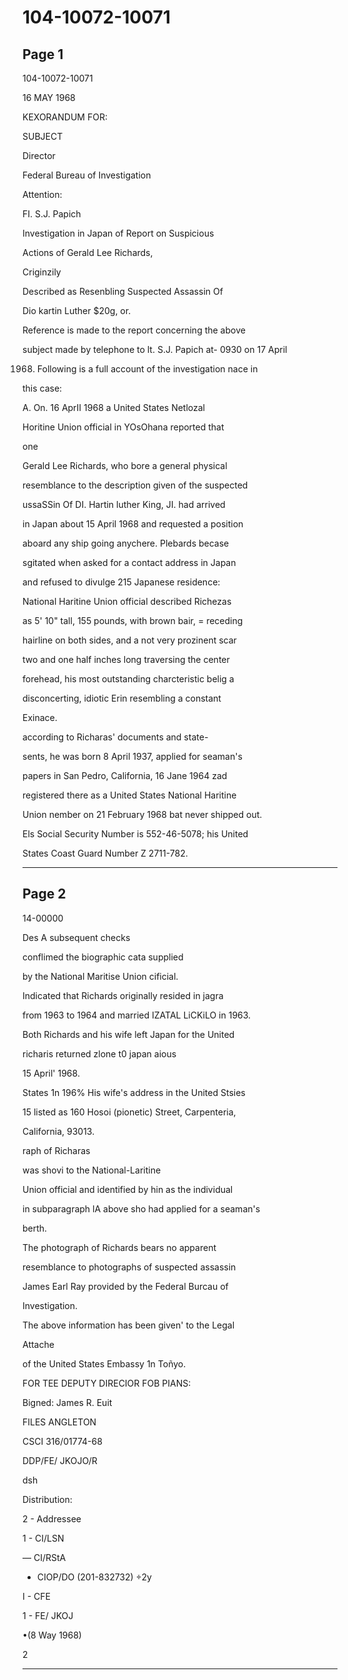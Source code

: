 # 104-10072-10071

## Page 1

104-10072-10071

16 MAY 1968

KEXORANDUM FOR:

SUBJECT

Director

Federal Bureau of Investigation

Attention:

FI. S.J. Papich

Investigation in Japan of Report on Suspicious

Actions of Gerald Lee Richards,

Criginzily

Described as Resenbling Suspected Assassin Of

Dio kartin Luther $20g, or.

Reference is made to the report concerning the above

subject made by telephone to lt. S.J. Papich at- 0930 on 17 April

1968. Following is a full account of the investigation nace in

this case:

A. On. 16 AprII 1968 a United States Netlozal

Horitine Union official in YOsOhana reported that

one

Gerald Lee Richards, who bore a general physical

resemblance to the description given of the suspected

ussaSSin Of DI. Hartin luther King, JI. had arrived

in Japan about 15 April 1968 and requested a position

aboard any ship going anychere. Plebards becase

sgitated when asked for a contact address in Japan

and refused to divulge 215 Japanese residence:

National Haritine Union official described Richezas

as 5' 10" tall, 155 pounds, with brown bair, = receding

hairline on both sides, and a not very prozinent scar

two and one half inches long traversing the center

forehead, his most outstanding charcteristic belig a

disconcerting, idiotic Erin resembling a constant

Exinace.

according to Richaras' documents and state-

sents, he was born 8 April 1937, applied for seaman's

papers in San Pedro, California, 16 Jane 1964 zad

registered there as a United States National Haritine

Union nember on 21 February 1968 bat never shipped out.

Els Social Security Number is 552-46-5078; his United

States Coast Guard Number Z 2711-782.

---

## Page 2

14-00000

Des A subsequent checks

conflimed the biographic cata supplied

by the National Maritise Union cificial.

Indicated that Richards originally resided in jagra

from 1963 to 1964 and married IZATAL LiCKiLO in 1963.

Both Richards and his wife left Japan for the United

richaris returned zlone t0 japan aious

15 April' 1968.

States 1n 196% His wife's address in the United Stsies

15 listed as 160 Hosoi (pionetic) Street, Carpenteria,

California, 93013.

raph of Richaras

was shovi to the National-Laritine

Union official and identified by hin as the individual

in subparagraph lA above sho had applied for a seaman's

berth.

The photograph of Richards bears no apparent

resemblance to photographs of suspected assassin

James Earl Ray provided by the Federal Burcau of

Investigation.

The above information has been given' to the Legal

Attache

of the United States Embassy 1n Toñyo.

FOR TEE DEPUTY DIRECIOR FOB PIANS:

Bigned: James R. Euit

FILES ANGLETON

CSCI 316/01774-68

DDP/FE/ JKOJO/R

dsh

Distribution:

2 - Addressee

1 - CI/LSN

— CI/RStA

- CIOP/DO (201-832732) ÷2y

I - CFE

1 - FE/ JKOJ

•(8 Way 1968)

2

---

